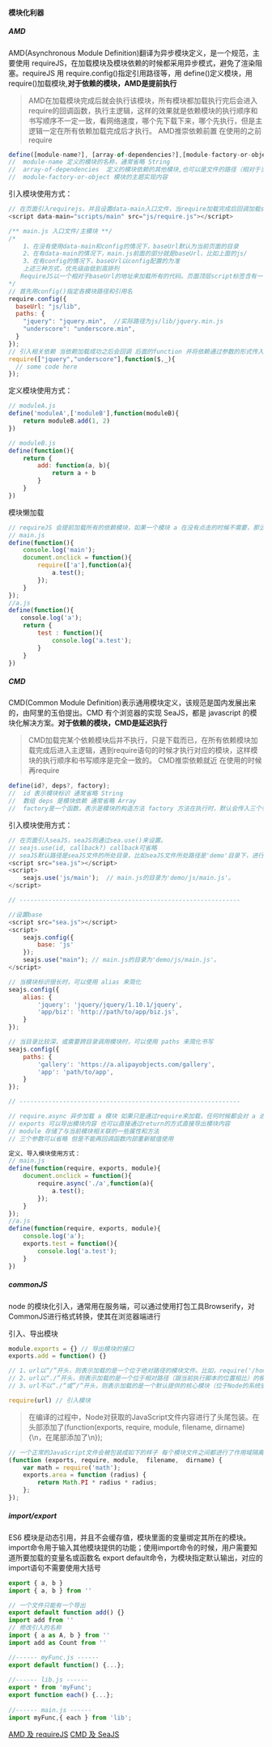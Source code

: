 <!--
 * @Descripttion:
 * @Author: ganbowen
 * @Date: 2020-01-11 19:18:52
 * @LastEditors: ganbowen
 * @LastEditTime: 2020-03-24 11:07:16
 -->

#### 模块化利器

##### AMD

AMD(Asynchronous Module Definition)翻译为异步模块定义，是一个规范，主要使用 requireJS，在加载模块及模块依赖的时候都采用异步模式，避免了渲染阻塞。requireJS 用 require.config()指定引用路径等，用 define()定义模块，用 require()加载模块,**对于依赖的模块，AMD是提前执行**
> AMD在加载模块完成后就会执行该模块，所有模块都加载执行完后会进入require的回调函数，执行主逻辑，这样的效果就是依赖模块的执行顺序和书写顺序不一定一致，看网络速度，哪个先下载下来，哪个先执行，但是主逻辑一定在所有依赖加载完成后才执行。
> AMD推崇依赖前置 在使用的之前require

```js
define([module-name?], [array-of-dependencies?],[module-factory-or-object]);
//  module-name 定义的模块的名称，通常省略 String
//  array-of-dependencies  定义的模块依赖的其他模块,也可以是文件的路径（相对于当前的HTML），可以省略 Array
//  module-factory-or-object 模块的主题实现内容
```

引入模块使用方式：

```js
// 在页面引入requirejs，并且设置data-main入口文件，当require加载完成后回调加载scripts/main文件
<script data-main="scripts/main" src="js/require.js"></script>

/** main.js 入口文件/主模块 **/
/*
    1、在没有使用data-main和config的情况下，baseUrl默认为当前页面的目录
    2、在有data-main的情况下，main.js前面的部分就是baseUrl，比如上面的js/
    3、在有config的情况下，baseUrl以config配置的为准
    上述三种方式，优先级由低到高排列
　　RequireJS以一个相对于baseUrl的地址来加载所有的代码。页面顶层script标签含有一个特殊的属性data-main，require.js使用它来启动脚本加载过程，而baseUrl一般设置到与该属性相一致的目录
*/
// 首先用config()指定各模块路径和引用名
require.config({
  baseUrl: "js/lib",
  paths: {
    "jquery": "jquery.min",  //实际路径为js/lib/jquery.min.js
    "underscore": "underscore.min",
  }
});
// 引入相关依赖 当依赖加载成功之后会回调 后面的function 并将依赖通过参数的形式传入回调函数
require(["jquery","underscore"],function($,_){
  // some code here
});

```

定义模块使用方式：

```js
// moduleA.js
define('moduleA',['moduleB'],function(moduleB){
    return moduleB.add(1, 2)
})

// moduleB.js
define(function(){
    return {
        add: function(a, b){
            return a + b
        }
    }
})
```

模块懒加载

```js
// requireJS 会提前加载所有的依赖模块，如果一个模块 a 在没有点击的时候不需要，那么提前加载是很消耗性能的，可以通过下面的方式在使用相关模块的时候在加载模块 a
// main.js
define(function(){
    console.log('main');
    document.onclick = function(){
        require(['a'],function(a){
            a.test();
        });
    }
});
//a.js
define(function(){
　　console.log('a');
    return {
        test : function(){
            console.log('a.test');
        }
    }
})
```

##### CMD

CMD(Common Module Definition)表示通用模块定义，该规范是国内发展出来的，由阿里的玉伯提出。CMD 有个浏览器的实现 SeaJS，都是 javascript 的模块化解决方案。**对于依赖的模块，CMD是延迟执行**
> CMD加载完某个依赖模块后并不执行，只是下载而已，在所有依赖模块加载完成后进入主逻辑，遇到require语句的时候才执行对应的模块，这样模块的执行顺序和书写顺序是完全一致的。
> CMD推崇依赖就近 在使用的时候再require

```js
define(id?, deps?, factory);
//  id 表示模块标识 通常省略 String
//  数组 deps 是模块依赖 通常省略 Array
//  factory是一个函数，表示是模块的构造方法 factory 方法在执行时，默认会传入三个参数：require、exports 和 module
```

引入模块使用方式：

```js
// 在页面引入seaJS，seaJS则通过sea.use()来设置。
// seajs.use(id, callback?) callback可省略
// seaJS默认路径是seaJS文件的所处目录，比如seaJS文件所处路径是'demo'目录下，进行如下入口设置后 
<script src="sea.js"></script>
<script>
    seajs.use('js/main');  // main.js的目录为'demo/js/main.js'。
</script>

// -------------------------------------------------------------

//设置base
<script src="sea.js"></script>
<script>
    seajs.config({
        base: 'js'
    });
    seajs.use("main"); // main.js的目录为'demo/js/main.js'。
</script>

// 当模块标识很长时，可以使用 alias 来简化
seajs.config({
    alias: {
        'jquery': 'jquery/jquery/1.10.1/jquery',
        'app/biz': 'http://path/to/app/biz.js',
    }
});

// 当目录比较深，或需要跨目录调用模块时，可以使用 paths 来简化书写
seajs.config({
    paths: {
        'gallery': 'https://a.alipayobjects.com/gallery',
        'app': 'path/to/app',
    }
});

// -------------------------------------------------------------

// require.async 异步加载 a 模块 如果只是通过require来加载，任何时候都会对 a 进行同步加载（预加载）
// exports 可以导出模块内容 也可以直接通过return的方式直接导出模块内容
// module 存储了与当前模块相关联的一些属性和方法
// 三个参数可以省略 但是不能再回调函数内部重新赋值使用

定义、导入模块使用方式：
// main.js  
define(function(require, exports, module){
    document.onclick = function(){
        require.async('./a',function(a){
            a.test();
        });
    }
});
//a.js
define(function(require, exports, module){
    console.log('a');
    exports.test = function(){
        console.log('a.test');
    }
})
```

##### commonJS
node 的模块化引入，通常用在服务端，可以通过使用打包工具Browserify，对CommonJS进行格式转换，使其在浏览器端进行

引入、导出模块
```js
module.exports = {} // 导出模块的接口
exports.add = function() {} 

// 1、url以“/”开头，则表示加载的是一个位于绝对路径的模块文件。比如，require('/home/marco/foo.js')将加载/home/marco/foo.js
// 2、url以“./”开头，则表示加载的是一个位于相对路径（跟当前执行脚本的位置相比）的模块文件。比如，require('./circle')将加载当前脚本同一目录的circle.js
// 3、url不以“./“或”/“开头，则表示加载的是一个默认提供的核心模块（位于Node的系统安装目录中），或者一个位于各级node_modules目录的已安装模块（全局安装或局部安装）

require(url) // 引入模块
```

> 在编译的过程中，Node对获取的JavaScript文件内容进行了头尾包装。在头部添加了(function(exports, require, module, filename, dirname) {\n，在尾部添加了\n});

```js
// 一个正常的JavaScript文件会被包装成如下的样子 每个模块文件之间都进行了作用域隔离
(function (exports, require, module,  filename,  dirname) {
    var math = require('math');
    exports.area = function (radius) {
        return Math.PI * radius * radius;
    };
});
```
##### import/export
ES6 模块是动态引用，并且不会缓存值，模块里面的变量绑定其所在的模块。
import命令用于输入其他模块提供的功能；使用import命令的时候，用户需要知道所要加载的变量名或函数名
export default命令，为模块指定默认输出，对应的import语句不需要使用大括号
```js
export { a, b }
import { a, b } from ''

// 一个文件只能有一个导出
export default function add() {}
import add from ''
// 修改引入的名称
import { a as A, b } from ''
import add as Count from ''

//------ myFunc.js ------  
export default function() {...};  
  
//------ lib.js ------  
export * from 'myFunc';  
export function each() {...};  
  
//------ main.js ------  
import myFunc,{ each } from 'lib'; 
```

[AMD 及 requireJS](https://www.cnblogs.com/xiaohuochai/p/6847942.html)
[CMD 及 SeaJS](https://www.cnblogs.com/xiaohuochai/p/6879432.html)
